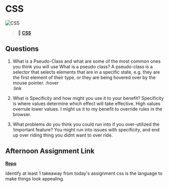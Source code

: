 # CSS

![CSS](https://bcw.blob.core.windows.net/public/cssUnit/1411879719053976)

> **📖 [CSS](https://codeworksacademy.com/fs-student-guide/resources/wk1/03-CSS)**

## Questions

1. What is a Pseudo-Class and what are some of the most common ones you think you will use
What is a pseudo class?
A pseudo-class is a selector that selects elements that are in a specific state, e.g. they are the first element of their type, or they are being hovered over by the mouse pointer.
:hover	
:link	
	


2. What is Specificity and how might you use it to your benefit?
Specificity is where values determine which effect will take effective. High values overrule lower values. 
I might us it to my benefit to override rules in the browser. 
3. What problems do you think you could run into if you over-utilized the !important feature?
You might run into issues with specificity, and end up over riding thing you didnt want to over ride. 
## Afternoon Assignment Link

**[Repo](https://github.com/Aiden6408/Coolsite.git)**

Identify at least 1 takeaway from today's assignment
css is the language to make things look appealing. 
